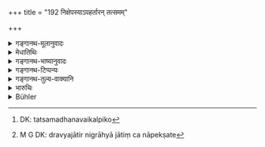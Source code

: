+++
title = "192 निक्षेपस्याऽपहर्तारन् तत्समम्"

+++

<details><summary>गङ्गानथ-मूलानुवादः</summary>

In all cases the king shall make the appropriator of a deposit pay a fine equal in value to it; also the appropriator of a friendly loan.—(192)
</details>

<details><summary>मेधातिथिः</summary>

चोरवच् छिष्टिः पूर्वेणोक्ता । तया च शरीरनिग्रहस् तत्समधनं वैकल्पिके[^६१०] जातिभेदेन ब्राह्मणाद् अन्यत्र प्रदेश उक्तो ऽनेन निवर्त्यते । पुनर् विधानेन चोरवच्छिष्टिर् वाग्दण्डधिग्दण्डादिरूपैव समुच्चीयते धनदण्डेन नाङ्गच्छेदादिरूपा । न च ब्राह्मणस्यापि वैकल्पिके पूर्वेण शारीरदण्डे प्राप्ते तन्निवृत्त्यर्थं पुनर्वचनम् युक्तम्, सामान्येन ब्राह्मणस्य शरीरदण्डप्रतिषेधात्- "न जातु ब्राह्मणं हन्यात्" (म्ध् ८.३८०) इति । 


[^६१०]:
     DK: tatsamadhanavaikalpiko

**उपनिधिः** प्रीत्या यद् भुज्यते । **अविशेषेण** द्रव्यं जातिं च नापेक्षेत[^६११] । 



[^६११]:
     M G DK: dravyajātir nigrāhyā jātiṃ ca nāpekṣate

- <u>अन्यैस्</u> तूपनिधिः परिभाषितः । 

<u>स तत्रैव</u> नेह । परिभाषाया अकरणाल् लौकिकार्थ एव ग्रहीतुं न्याय्यः । वक्ष्यति च "प्रीत्योपनिहितस्य च" (म्ध् ८.१९६) इति ॥ ८.१९२ ॥
</details>

<details><summary>गङ्गानथ-भाष्यानुवादः</summary>

The preceding verse has laid down the punishment to be like that of the
thief; under that rule there are two alternatives—corporeal punishment
and fine equal in value to the property involved—to he determined
according to the caste of the accused. So that in the case of castes
other than the Brāhmaṇa, it would, under the said rule, he open to the
king to inflict either of the two forms of punishment. And it is this
possibility that is precluded by the present verse, which restricts the
punishment to *fine* only; so that from among the penalties inflicted on
thieves, what may be added to the *fine* is only *admonition* or
*reprimand*, and not *mutilation* and other corporeal punishments.

It will not be right to take the present verse as precluding corporeal
punishment from the case of Brāhmaṇas, who also would be subject to both
kinds of alternative punishments sanctioned by the preceding verse.
Because corporeal punishment has been already generally prohibited in
the case of Brāhmaṇas;—in such texts as ‘one shall not strike a
Brāhmaṇa’ (8.380).

‘*Upanidhi*’ here stands for what is used through friendship.

‘*In all cases*,’—*i.e*., irrespectively of the nature of the property
or the caste of the person involved.

Others have given a technical meaning to the term ‘*upanidhi*’; but that
meaning is applicable elsewhere, not here. Because, in the absence of
any convention, fixing the technical sense of a term, the right course
is to take it in its ordinary sense. This same ‘*upanidhi*’ is going to
be mentioned again as ‘*friendly loan*’ (under 196).—(192)
</details>

<details><summary>गङ्गानथ-टिप्पन्यः</summary>

This verse appears to be a mere repetition of 191. According to
Medhātithi, 191 lays down two alternative punishments—corporal
punishment (thief’s penalty) and fine; and 192 excludes the ‘thief’s
punishment’ by specifying the fine only. He repudiates the explanation
that has been attributed to him by Hopkins—*viz*., 192 is for the sake
of freeing the *Brāhmaṇa* from the corporal punishment prescribed in
191. Nor is there anything in Medhātithi to show that he takes 192 as
referring to fresh offences,—a view that has been attributed to him by
Buhler.—Both these views are found in Kullūka.

‘*Upanidhi*’—‘Sealed deposit’ (Kullūka);—‘something lent in a friendly
spirit’ (Medhātithi, who repudiates, in the present context, the
technical meaning of ‘sealed deposit.’)

‘*Aviśeṣeṇa*’—‘Irrespective of the character of the property or the
caste of the person’ (Medhātithi);—‘irrespective of caste’ (Nārāyaṇa and
Nandana).

This verse is quoted in *Vivādaratnākara* (p. 92), which adds the
following explanation:—The reiteration of ‘fine equal in value to the
deposit’ here—to the exclusion of the ‘thiefs penalty,’ with which it
has been coupled in the preceding verse,—should be understood as meant
for the case where the misappropriator of the deposit is a Brāhmaṇa. The
terms ‘*tathā*’ and ‘*aviśeṣeṇa*’ mean that all that has been said in
regard to the misappropration of the deposit, should he understood to be
applicable to that of the *Upanidhi* also,—the misappropriation of both
standing on the same footing.

It is quoted also in *Vyavahāramayūkha* (p. 85);—in *Kṛtyakalpataru*
(83b);—and in *Vīramitrodaya* (Vyavahāra, 113a).
</details>

<details><summary>गङ्गानथ-तुल्य-वाक्यानि</summary>

**(verses 8.190-192)**

See Comparative notes for [Verse
8.190].
</details>

<details><summary>भारुचिः</summary>

> **निक्षेपस्यापहर्तारं तत्समं दापयेद् दमम् ।**

चोरदण्डनिवृत्त्यर्थं ब्राह्मणस्येदं पुनर्वचनं धनदापनस्य —

> **तथोपनिधिहर्तारम् अविशेषेण पार्थिवः  ॥ ८.१९१ ॥**

औपरिष्टश्लोकार्धस्योपनिध्यर्थ आरम्भः । चोरवच्छिष्टिर् अधिकाराद् उपनिधाव् अपि स्याद् ब्राह्मणवर्जम् ॥ ८.१९१ ॥
</details>

<details><summary>Bühler</summary>

192	The king should compel him who does not restore an open deposit, and in like manner him who retains a sealed deposit, to pay a fine equal (to its value).
</details>
